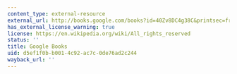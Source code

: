 ```yaml
---
content_type: external-resource
external_url: http://books.google.com/books?id=40Zv8DC4g38C&printsec=frontcover
has_external_license_warning: true
license: https://en.wikipedia.org/wiki/All_rights_reserved
status: ''
title: Google Books
uid: d5ef1f0b-b001-4c92-ac7c-0de76ad2c244
wayback_url: ''
---
```

